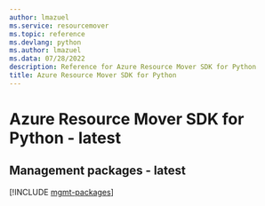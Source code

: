 ```yaml
---
author: lmazuel
ms.service: resourcemover
ms.topic: reference
ms.devlang: python
ms.author: lmazuel
ms.data: 07/28/2022
description: Reference for Azure Resource Mover SDK for Python
title: Azure Resource Mover SDK for Python
---
```

# Azure Resource Mover SDK for Python - latest

## Management packages - latest
[!INCLUDE [mgmt-packages](resource-mover-mgmt-index.md)]